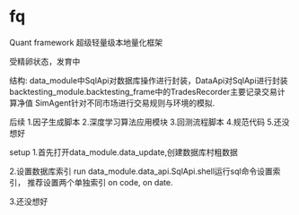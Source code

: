 # fq
 Quant framework
 超级轻量级本地量化框架
 
 受精卵状态，发育中
 
 结构:
 data_module中SqlApi对数据库操作进行封装，DataApi对SqlApi进行封装
 backtesting_module.backtesting_frame中的TradesRecorder主要记录交易计算净值
 SimAgent针对不同市场进行交易规则与环境的模拟.
 
 后续
 1.因子生成脚本
 2.深度学习算法应用模块
 3.回测流程脚本
 4.规范代码
 5.还没想好
 
 
 setup
 1.首先打开data_module.data_update,创建数据库村粗数据
 
 2.设置数据库索引 run data_module.data_api.SqlApi.shell运行sql命令设置索引，
 推荐设置两个单独索引 on code, on date.
 
 3.还没想好
